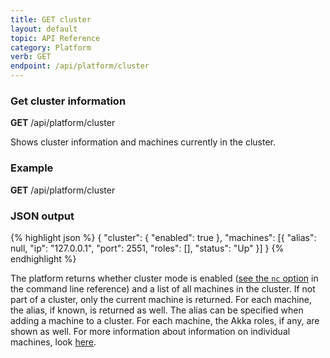 ```yaml
---
title: GET cluster
layout: default
topic: API Reference
category: Platform
verb: GET
endpoint: /api/platform/cluster
---
```

<!--
   Licensed to the Apache Software Foundation (ASF) under one or more
   contributor license agreements.  See the NOTICE file distributed with
   this work for additional information regarding copyright ownership.
   The ASF licenses this file to You under the Apache License, Version 2.0
   (the "License"); you may not use this file except in compliance with
   the License.  You may obtain a copy of the License at

       http://www.apache.org/licenses/LICENSE-2.0

   Unless required by applicable law or agreed to in writing, software
   distributed under the License is distributed on an "AS IS" BASIS,
   WITHOUT WARRANTIES OR CONDITIONS OF ANY KIND, either express or implied.
   See the License for the specific language governing permissions and
   limitations under the License.
-->

### Get cluster information

<div class="alert alert-info" role="alert"><strong>GET</strong> /api/platform/cluster</div>

Shows cluster information and machines currently in the cluster.

### Example

<div class="alert alert-info" role="alert"><strong>GET</strong> /api/platform/cluster</div>

### JSON output

{% highlight json %}
{
    "cluster": {
        "enabled": true
    }, "machines": [{
        "alias": null,
        "ip": "127.0.0.1",
        "port": 2551,
        "roles": [],
        "status": "Up"
    }]
}
{% endhighlight %}

The platform returns whether cluster mode is enabled ([see the `nc` option](Documentation-CommandLineReference.html) in the command line reference) and a list of all machines in the cluster.  If not part of a cluster, only the current machine is returned. For each machine, the alias, if known, is returned as well. The alias can be specified when adding a machine to a cluster. For each machine, the Akka roles, if any, are shown as well. For more information about information on individual machines, look [here](API-GET-cluster-machine.html).